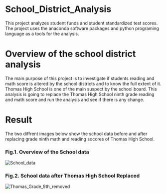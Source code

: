 # School_District_Analysis
This project analyzes student funds and student standardized test scores. The project uses the anaconda software packages and python programing language as a tools for the analysis.
# Overview of the school district analysis
The main purpose of this project is to investigate if students reading and math score is altered by the school districts and to know the full extent of it. 
Thomas High School is one of the  main suspect by the school board. This analysis is going to replace the Thomas High School ninth grade reading and math score and run the analysis and see if there is any change.

# Result
The two diffrent images below show the school data before and after replacing grade ninth math and reading socores of Thomas High School.
### Fig.1. Overview of the School data
![School_data](https://user-images.githubusercontent.com/78656720/111785675-48548200-8893-11eb-92a6-8aebb2339f4d.png)
### Fig.2. School data after Thomas High School Replaced
![Thomas_Grade_9th_removed](https://user-images.githubusercontent.com/78656720/111785702-50acbd00-8893-11eb-9155-3f570d1d5234.png)


